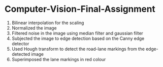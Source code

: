 # Computer-Vision-Final-Assignment

1. Bilinear interpolation for the scaling
2. Normalized the image
3. Filtered noise in the image using median filter and gaussian filter
4. Subjected the image to edge detection based on the Canny edge detector
5. Used Hough transform to detect the road-lane markings from the edge-detected image
6. Superimposed the lane markings in red colour
